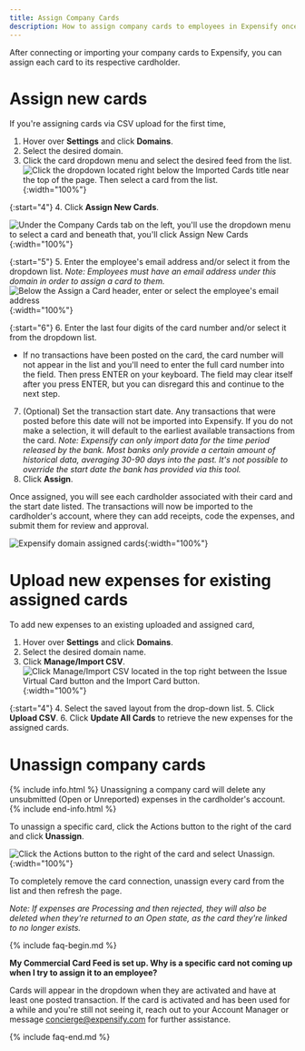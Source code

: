 ```yaml
---
title: Assign Company Cards
description: How to assign company cards to employees in Expensify once they have been connected or imported
---
```


After connecting or importing your company cards to Expensify, you can assign each card to its respective cardholder. 

# Assign new cards 

If you're assigning cards via CSV upload for the first time,

1. Hover over **Settings** and click **Domains**. 
2. Select the desired domain.
3. Click the card dropdown menu and select the desired feed from the list.
![Click the dropdown located right below the Imported Cards title near the top of the page. Then select a card from the list.](https://help.expensify.com/assets/images/csv-03.png){:width="100%"}

{:start="4"}
4. Click **Assign New Cards**. 

![Under the Company Cards tab on the left, you'll use the dropdown menu to select a card and beneath that, you'll click Assign New Cards]({{site.url}}/assets/images/CompanyCards_Assign.png){:width="100%"}

{:start="5"}
5. Enter the employee's email address and/or select it from the dropdown list. *Note: Employees must have an email address under this domain in order to assign a card to them.*
![Below the Assign a Card header, enter or select the employee's email address]({{site.url}}/assets/images/CompanyCards_EmailAssign.png){:width="100%"}

{:start="6"}
6. Enter the last four digits of the card number and/or select it from the dropdown list.
   - If no transactions have been posted on the card, the card number will not appear in the list and you'll need to enter the full card number into the field. Then press ENTER on your keyboard. The field may clear itself after you press ENTER, but you can disregard this and continue to the next step.
7. (Optional) Set the transaction start date. Any transactions that were posted before this date will not be imported into Expensify. If you do not make a selection, it will default to the earliest available transactions from the card. *Note: Expensify can only import data for the time period released by the bank. Most banks only provide a certain amount of historical data, averaging 30-90 days into the past. It's not possible to override the start date the bank has provided via this tool.*
8. Click **Assign**.

Once assigned, you will see each cardholder associated with their card and the start date listed. The transactions will now be imported to the cardholder's account, where they can add receipts, code the expenses, and submit them for review and approval.

![Expensify domain assigned cards](https://help.expensify.com/assets/images/ExpensifyHelp_AssignedCard.png){:width="100%"}

# Upload new expenses for existing assigned cards

To add new expenses to an existing uploaded and assigned card,

1. Hover over **Settings** and click **Domains**. 
2. Select the desired domain name.
3. Click **Manage/Import CSV**.
![Click Manage/Import CSV located in the top right between the Issue Virtual Card button and the Import Card button.](https://help.expensify.com/assets/images/csv-02.png){:width="100%"}

{:start="4"}
4. Select the saved layout from the drop-down list.
5. Click **Upload CSV**.
6. Click **Update All Cards** to retrieve the new expenses for the assigned cards.

# Unassign company cards

{% include info.html %}
Unassigning a company card will delete any unsubmitted (Open or Unreported) expenses in the cardholder's account.
{% include end-info.html %}

To unassign a specific card, click the Actions button to the right of the card and click **Unassign**.

![Click the Actions button to the right of the card and select Unassign.]({{site.url}}/assets/images/CompanyCards_Unassign.png){:width="100%"}

To completely remove the card connection, unassign every card from the list and then refresh the page.

*Note: If expenses are Processing and then rejected, they will also be deleted when they're returned to an Open state, as the card they're linked to no longer exists.*

{% include faq-begin.md %}

**My Commercial Card Feed is set up. Why is a specific card not coming up when I try to assign it to an employee?**

Cards will appear in the dropdown when they are activated and have at least one posted transaction. If the card is activated and has been used for a while and you're still not seeing it, reach out to your Account Manager or message concierge@expensify.com for further assistance.

{% include faq-end.md %}
